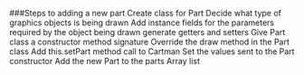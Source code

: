 

###Steps to adding a new part
Create class for Part
Decide what type of graphics objects is being drawn
Add instance fields for the parameters required by the object being drawn
generate getters and setters
Give Part class a constructor method signature
Override the draw method in the Part class
Add this.setPart method call to Cartman
Set the values sent to the Part constructor
Add the new Part to the parts Array list
